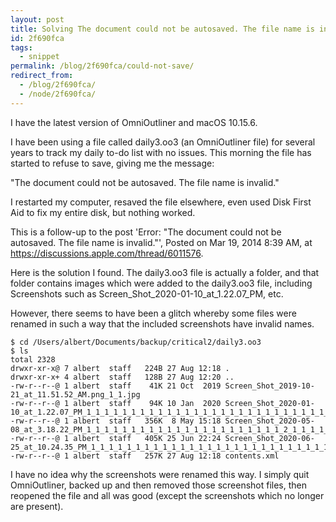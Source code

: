 ```yaml
---
layout: post
title: Solving The document could not be autosaved. The file name is invalid. on macOS
id: 2f690fca
tags:
  - snippet
permalink: /blog/2f690fca/could-not-save/
redirect_from:
  - /blog/2f690fca/
  - /node/2f690fca/
---
```

I have the latest version of OmniOutliner and macOS 10.15.6.

I have been using a file called daily3.oo3 (an OmniOutliner file) for several years to track my daily to-do list with no issues. This morning the file has started to refuse to save, giving me the message:

"The document could not be autosaved. The file name is invalid."

I restarted my computer, resaved the file elsewhere, even used Disk First Aid to fix my entire disk, but nothing worked.

This is a follow-up to the post 'Error: "The document could not be autosaved. The file name is invalid."', Posted on Mar 19, 2014 8:39 AM, at https://discussions.apple.com/thread/6011576.

Here is the solution I found. The daily3.oo3 file is actually a folder, and that folder contains images which were added to the daily3.oo3 file, including Screenshots such as Screen_Shot_2020-01-10_at_1.22.07_PM, etc.

However, there seems to have been a glitch whereby some files were renamed in such a way that the included screenshots have invalid names.

    $ cd /Users/albert/Documents/backup/critical2/daily3.oo3
    $ ls
    total 2328
    drwxr-xr-x@ 7 albert  staff   224B 27 Aug 12:18 .
    drwxr-xr-x+ 4 albert  staff   128B 27 Aug 12:20 ..
    -rw-r--r--@ 1 albert  staff    41K 21 Oct  2019 Screen_Shot_2019-10-21_at_11.51.52_AM.png_1_1.jpg
    -rw-r--r--@ 1 albert  staff    94K 10 Jan  2020 Screen_Shot_2020-01-10_at_1.22.07_PM_1_1_1_1_1_1_1_1_1_1_1_1_1_1_1_1_1_1_1_1_1_1_1_1_1_1_1_1_1_1_1_1_1_1_1_1_1_1_1_1_1_1_1_1_1_1_1_1_1_1_1_1_1_1_1_1_1_1_1_1_1_1_1_1_1_1_1_1_1_1_1_1_1_1_1_1_1_1_1_1_1_1_1_1_1_1_1_1_1_1_1_1_1_1_1_1_1_1_1_1_1_1_1_1_1_1_1.png
    -rw-r--r--@ 1 albert  staff   356K  8 May 15:18 Screen_Shot_2020-05-08_at_3.18.22_PM_1_1_1_1_1_1_1_1_1_1_1_1_1_1_1_1_1_1_1_1_1_1_2_1_1_1_1_1_1_1_1_1_1_1_1_1_1_1_1_1_1_1_1_1_1_1_1_1_1_1_1_1_1_1_1_1_1_1_1_1_1_1_1_1_1_1_1_1_1.png
    -rw-r--r--@ 1 albert  staff   405K 25 Jun 22:24 Screen_Shot_2020-06-25_at_10.24.35_PM_1_1_1_1_1_1_1_1_1_1_1_1_1_1_1_1_1_1_1_1_1_1_1_1_1_1_1_1_1_1_1_1_1_1_1_1_1_1_1_1_1_1.png
    -rw-r--r--@ 1 albert  staff   257K 27 Aug 12:18 contents.xml

I have no idea why the screenshots were renamed this way. I simply quit OmniOutliner, backed up and then removed those screenshot files, then reopened the file and all was good (except the screenshots which no longer are present).

